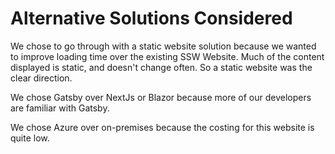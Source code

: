 # Alternative Solutions Considered

We chose to go through with a static website solution because we wanted to improve loading time over the existing SSW Website. Much of the content displayed is static, and doesn't change often. So a static website was the clear direction.

We chose Gatsby over NextJs or Blazor because more of our developers are familiar with Gatsby.

We chose Azure over on-premises because the costing for this website is quite low.